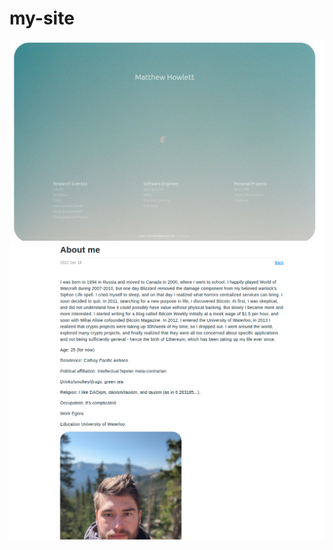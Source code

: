 # my-site

<img src="frontend/src/assets/mattprojects.png">
<img src="frontend/src/assets/aboutme.png">
